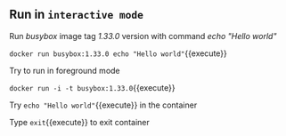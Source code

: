 ## Run in `interactive mode`

Run *busybox* image tag *1.33.0* version with command *echo "Hello world"*

`docker run busybox:1.33.0 echo "Hello world"`{{execute}}

Try to run in foreground mode

`docker run -i -t busybox:1.33.0`{{execute}}

Try `echo "Hello world"`{{execute}} in the container

Type `exit`{{execute}} to exit container
